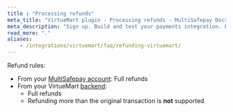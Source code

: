 ```yaml
---
title : "Processing refunds"
meta_title: "VirtueMart plugin - Processing refunds - MultiSafepay Docs"
meta_description: "Sign up. Build and test your payments integration. Explore our products and services. Use our API Reference, SDKs, and wrappers. Get support."
read_more: "."
aliases: 
    - /integrations/virtuemart/faq/refunding-virtuemart/
---
```


Refund rules:

- From your [MultiSafepay account](/account/multisafepay-account/processing-refunds/): Full refunds 
- From your VirtueMart [backend](/getting-started/glossary/#backend):  
    - Full refunds 
    - Refunding more than the original transaction is **not** supported

